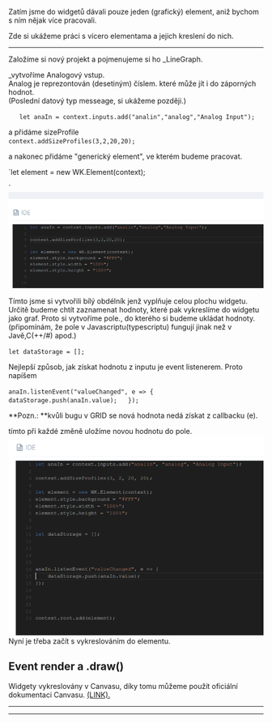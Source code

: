 Zatím jsme do widgetů dávali pouze jeden \(grafický\) element, aniž bychom s ním nějak více pracovali.  
  
Zde si ukážeme práci s vícero elementama a jejich kreslení do nich. 

---

Založíme si nový projekt a pojmenujeme si ho _LineGraph.  
  
_vytvoříme Analogový vstup.   
Analog je reprezontován \(desetiným\) číslem. které může jít i do záporných hodnot.  
\(Poslední datový typ messeage, si ukážeme později.\)  
  
`  
let anaIn = context.inputs.add("analin","analog","Analog Input");`

a přidáme sizeProfile  
`context.addSizeProfiles(3,2,20,20);`

a nakonec přidáme "generický element", ve kterém budeme pracovat.  
  
`let element = new WK.Element(context);  
  
`![](/assets/code24.png)  
  
Tímto jsme si vytvořili bílý obdélník jenž vyplňuje celou plochu widgetu.  
Určitě budeme chtít zaznamenat hodnoty, které pak vykreslíme do widgetu jako graf. Proto si vytvoříme pole., do kterého si budeme ukládat hodnoty.  
\(připomínám, že pole v Javascriptu\(typescriptu\) fungují jinak než v Javě,C\(++/\#\) apod.\)  
  
`let dataStorage = [];`

  
Nejlepší způsob, jak získat hodnotu z inputu je event listenerem. Proto napíšem  
  


`anaIn.listenEvent("valueChanged", e => {    
    dataStorage.push(anaIn.value);  
});`

  
**Pozn.: **kvůli bugu v GRID se nová hodnota nedá získat z callbacku \(e\). 

tímto při každé změně uložíme novou hodnotu do pole.  
![](/assets/code25.png)  
Nyní je třeba začít s vykreslováním  do elementu.



## Event render a .draw\(\)

Widgety vykreslovány v Canvasu, díky tomu můžeme použít oficiální dokumentaci Canvasu. [\(LINK\).  ](https://developer.mozilla.org/en-US/docs/Web/API/Canvas_API/Tutorial/Drawing_shapes)

---

---

  
  
  




